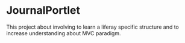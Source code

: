 # JournalPortlet
This project about involving to learn a liferay specific structure and to increase understanding about MVC paradigm.
